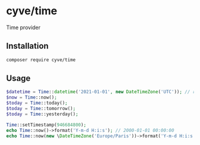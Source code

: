 # cyve/time

Time provider

## Installation
```bash
composer require cyve/time
```

## Usage
```php
$datetime = Time::datetime('2021-01-01', new DateTimeZone('UTC')); // return instance of DateTime
$now = Time::now();
$today = Time::today();
$today = Time::tomorrow();
$today = Time::yesterday();

Time::setTimestamp(946684800);
echo Time::now()->format('Y-m-d H:i:s'); // 2000-01-01 00:00:00
echo Time::now(new \DateTimeZone('Europe/Paris'))->format('Y-m-d H:i:s'); // 2000-01-01 01:00:00
```
